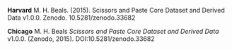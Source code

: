 **Harvard**
M. H. Beals. (2015). Scissors and Paste Core Dataset and Derived Data v1.0.0. Zenodo. 10.5281/zenodo.33682

**Chicago**
M. H. Beals *Scissors and Paste Core Dataset and Derived Data* v1.0.0. (Zenodo, 2015). DOI:10.5281/zenodo.33682
